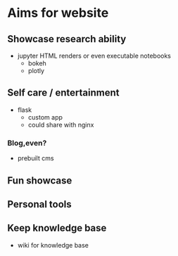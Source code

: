 # Aims for website

## Showcase research ability
- jupyter HTML renders or even executable notebooks
  - bokeh
  - plotly

## Self care / entertainment
- flask
  - custom app
  - could share with nginx
### Blog,even?
- prebuilt cms

## Fun showcase

## Personal tools

## Keep knowledge base
- wiki for knowledge base

